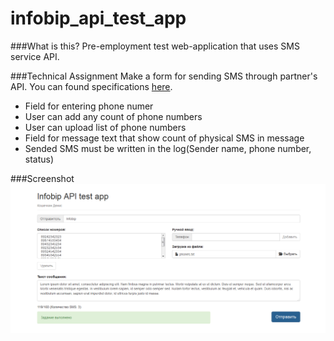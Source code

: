 # infobip_api_test_app

###What is this?
Pre-employment test web-application that uses SMS service API.

###Technical Assignment
Make a form for sending SMS through partner's API. You can found specifications [here](http://www.infobip.com/themes/site_themes/infobip/documentation/Infobip_HTTP_API_and_SMPP_specification.pdf).

* Field for entering phone numer
* User can add any count of phone numbers
* User can upload list of phone numbers
* Field for message text that show count of physical SMS in message
* Sended SMS must be written in the log(Sender name, phone number, status)

###Screenshot
![screenshot](https://github.com/bushikot/infobip_api_test_app/raw/master/screenshot.png)
